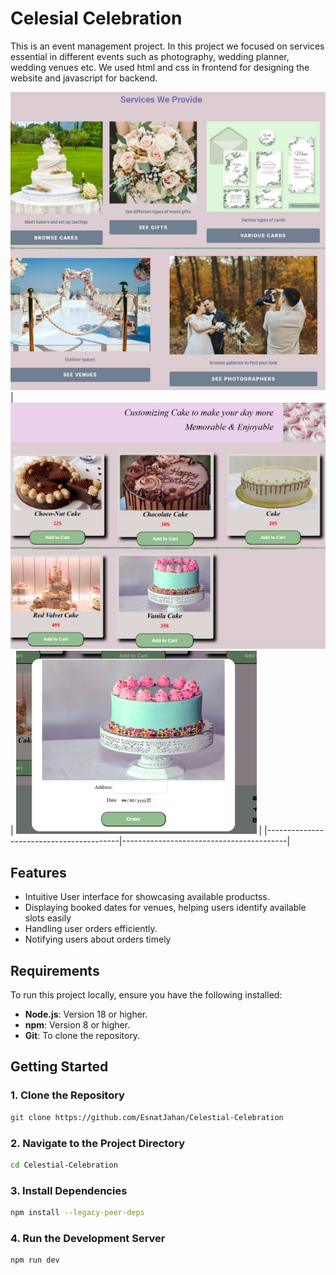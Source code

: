 # Celesial Celebration
This is an event management project. In this project we focused on services essential in different events such as photography, wedding planner, wedding venues etc. We used html and css in frontend for designing the website and javascript for backend. 



![images](gitimagecelescial/image6.png)
| ![Image 1](gitimagecelescial/menue.png) | ![Image 2](gitimagecelescial/cakeimg.png) |
|-----------------------------------------|-----------------------------------------|
                      


## **Features**  
- Intuitive User interface for showcasing available productss.
- Displaying booked dates for venues, helping users identify available slots easily
- Handling user orders efficiently.
- Notifying users about orders timely

## **Requirements**  
To run this project locally, ensure you have the following installed:  
- **Node.js**: Version 18 or higher.  
- **npm**: Version 8 or higher.  
- **Git**: To clone the repository.  

## **Getting Started**  

### **1. Clone the Repository**  
```bash  
git clone https://github.com/EsnatJahan/Celestial-Celebration
```  
### **2. Navigate to the Project Directory**  
```bash  
cd Celestial-Celebration
```  
### **3. Install Dependencies**  
```bash  
npm install --legacy-peer-deps
```  
### **4. Run the Development Server**  
```bash  
npm run dev  
```  
